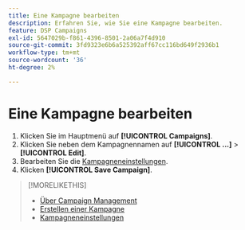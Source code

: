```yaml
---
title: Eine Kampagne bearbeiten
description: Erfahren Sie, wie Sie eine Kampagne bearbeiten.
feature: DSP Campaigns
exl-id: 5647029b-f861-4396-8501-2a06a7f4d910
source-git-commit: 3fd9323e6b6a525392aff67cc116bd649f2936b1
workflow-type: tm+mt
source-wordcount: '36'
ht-degree: 2%

---
```


# Eine Kampagne bearbeiten

1. Klicken Sie im Hauptmenü auf **[!UICONTROL Campaigns]**.
1. Klicken Sie neben dem Kampagnennamen auf  **[!UICONTROL ...]** > **[!UICONTROL Edit]**.
1. Bearbeiten Sie die [Kampagneneinstellungen](campaign-settings.md).
1. Klicken **[!UICONTROL Save Campaign]**.

>[!MORELIKETHIS]
>
>* [Über Campaign Management](campaign-about.md)
>* [Erstellen einer Kampagne](campaign-create.md)
>* [Kampagneneinstellungen](campaign-settings.md)

